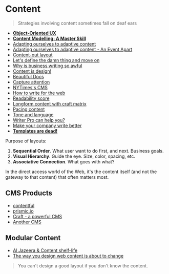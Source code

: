 # Content

> Strategies involving content sometimes fall on deaf ears

* [**Object-Oriented UX**](http://alistapart.com/article/object-oriented-ux)
* [**Content Modelling: A Master Skill**](http://alistapart.com/article/content-modelling-a-master-skill)
* [Adapting ourselves to adaptive content](http://karenmcgrane.com/2012/09/04/adapting-ourselves-to-adaptive-content-video-slides-and-transcript-oh-my/)
* [Adapting ourselves to adaptive content - An Event Apart](https://vimeo.com/56705945)
* [Content-out layout](http://alistapart.com/article/content-out-layout)
* [Let's define the damn thing and move on](http://eatingelephant.com/2011/06/thoughts-on-defining-the-damn-thing/)
* [Why is business writing so awful](http://www.inc.com/magazine/20100501/why-is-business-writing-so-awful.html)
* [Content is design!](http://www.uie.com/articles/content_and_design/)
* [Beautiful Docs](https://github.com/PharkMillups/beautiful-docs/)
* [Capture attention](http://alyssamartin.me/blog/5-words-you-need-to-use-on-your-website-to-capture-attention)
* [NYTimes's CMS](http://open.blogs.nytimes.com/2014/06/17/scoop-a-glimpse-into-the-nytimes-cms/)
* [How to write for the web](http://demosthenes.info/blog/531/How-To-Write-For-The-Web-Murder-Your-Darlings)
* [Readability score](https://readability-score.com/)
* [Longform content with craft matrix](http://alistapart.com/blog/post/longform-content-with-craft-matrix/)
* [Pacing content](https://the-pastry-box-project.net/jason-santa-maria/2014-june-15)
* [Tone and language](http://www.helpscout.net/blog/tone-and-language/)
* [Writer Pro can help you?](http://sayzlim.net/editing-ia-writer-pro-syntax-control/)
* [Make your company write better](http://inboundrocket.co/blog/a-formula-that-will-make-you-and-everyone-in-your-company-write-better/)
* [**Templates are dead!**](http://www.core77.com/posts/36473/Templates-Are-Dead-5-Ways-Scalable-Design-Will-Change-The-Way-We-Build-Websites)

Purpose of layouts:

1. **Sequential Order**. What user want to do first, and next. Business goals.
2. **Visual Hierarchy**. Guide the eye. Size, color, spacing, etc.
3. **Associative Connection**. What goes with what?

In the direct access world of the Web, it's the content itself (and not the gateway to that content) that often matters most.

## CMS Products

* [contentful](https://www.contentful.com/)
* [prismic.io](https://prismic.io/)
* [Craft - a powerful CMS](http://buildwithcraft.com/)
* [Another CMS](http://statamic.com/)

## Modular Content

* [Al Jazeera & Content shelf-life](http://markboulton.co.uk/journal/aljazeeracontent)
* [The way you design web content is about to change](http://www.newfangled.com/the_way_you_design_web_content_is_about_to_change)

> You can't design a good layout if you don't know the content.